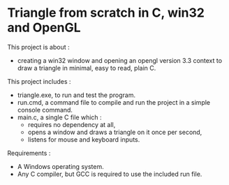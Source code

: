 # Triangle from scratch in C, win32 and OpenGL

This project is about :
* creating a win32 window and opening an opengl version 3.3 context to draw a triangle in minimal, easy to read, plain C.
  
This project includes :
* triangle.exe, to run and test the program.
* run.cmd, a command file to compile and run the project in a simple console command.
* main.c, a single C file which :
  * requires no dependency at all,
  * opens a window and draws a triangle on it once per second,
  * listens for mouse and keyboard inputs.

Requirements :
* A Windows operating system.
* Any C compiler, but GCC is required to use the included run file.
